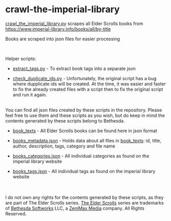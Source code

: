 # crawl-the-imperial-library

[crawl_the_imperial_library.py](crawl_the_imperial_library.py) scrapes all Elder Scrolls books from https://www.imperial-library.info/books/all/by-title

Books are scraped into json files for easier processing

<br/>

Helper scripts:

* [extract_tags.py](extract_tags.py) - To extract book tags into a separate json

* [check_duplicate_ids.py](check_duplicate_ids.py) - Unfortunately, the original script has a bug where dupplicate ids will be created. At the time, it was easier and faster to fix the already created files with a script then to fix the original script and run it again.

<br/>
You can find all json files created by these scripts in the repository. Please feel free to use them and these scripts as you wish, but do keep in mind the contents generated by these scripts belong to Bethesda.

* [book_texts](book_texts) - All Elder Scrolls books can be found here in json format

* [books_metadata.json](books_metadata.json) - Holds data about all files in [book_texts](book_texts): id, title, author, description, tags, category and file name

* [books_categories.json](books_categories.json) - All individual categories as found on the imperial library website

* [books_tags.json](books_tags.json) - All individual tags as found on the imperial library website

<br /><br />
I do not own any rights for the contents generated by these scripts, as they are part of The Elder Scrolls series. [The Elder Scrolls](https://elderscrolls.bethesda.net/en/) series are trademarks of [Bethesda Softworks](https://bethesda.net/en/dashboard) LLC, a [ZeniMax Media](https://www.zenimax.com/en) company. All Rights Reserved.
